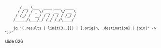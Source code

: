             ____
           / __ \___  ____ ___  ____
          / / / / _ \/ __ `__ \/ __ \
         / /_/ /  __/ / / / / / /_/ /
        /_____/\___/_/ /_/ /_/\____/

        jq '(.results | limit(3;.[]) | [.origin, .destination] | join(" -> "))'

















































































slide 026
